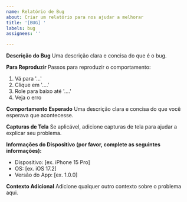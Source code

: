 ```yaml
---
name: Relatório de Bug
about: Criar um relatório para nos ajudar a melhorar
title: '[BUG] '
labels: bug
assignees: ''

---
```


**Descrição do Bug**
Uma descrição clara e concisa do que é o bug.

**Para Reproduzir**
Passos para reproduzir o comportamento:
1. Vá para '...'
2. Clique em '....'
3. Role para baixo até '....'
4. Veja o erro

**Comportamento Esperado**
Uma descrição clara e concisa do que você esperava que acontecesse.

**Capturas de Tela**
Se aplicável, adicione capturas de tela para ajudar a explicar seu problema.

**Informações do Dispositivo (por favor, complete as seguintes informações):**
 - Dispositivo: [ex. iPhone 15 Pro]
 - OS: [ex. iOS 17.2]
 - Versão do App: [ex. 1.0.0]

**Contexto Adicional**
Adicione qualquer outro contexto sobre o problema aqui.
